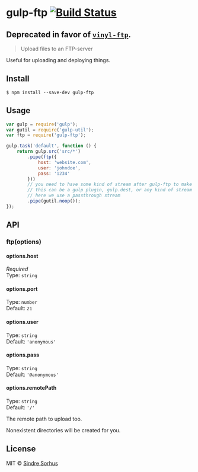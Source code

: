 # gulp-ftp [![Build Status](https://travis-ci.org/sindresorhus/gulp-ftp.svg?branch=master)](https://travis-ci.org/sindresorhus/gulp-ftp)

## Deprecated in favor of [`vinyl-ftp`](https://github.com/morris/vinyl-ftp).

> Upload files to an FTP-server

Useful for uploading and deploying things.


## Install

```
$ npm install --save-dev gulp-ftp
```


## Usage

```js
var gulp = require('gulp');
var gutil = require('gulp-util');
var ftp = require('gulp-ftp');

gulp.task('default', function () {
	return gulp.src('src/*')
		.pipe(ftp({
			host: 'website.com',
			user: 'johndoe',
			pass: '1234'
		}))
		// you need to have some kind of stream after gulp-ftp to make sure it's flushed
		// this can be a gulp plugin, gulp.dest, or any kind of stream
		// here we use a passthrough stream
		.pipe(gutil.noop());
});
```


## API

### ftp(options)

#### options.host

*Required*  
Type: `string`

#### options.port

Type: `number`  
Default: `21`

#### options.user

Type: `string`  
Default: `'anonymous'`

#### options.pass

Type: `string`  
Default: `'@anonymous'`

#### options.remotePath

Type: `string`  
Default: `'/'`

The remote path to upload too.

Nonexistent directories will be created for you.


## License

MIT © [Sindre Sorhus](http://sindresorhus.com)
